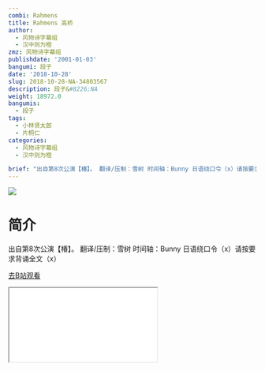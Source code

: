 ```yaml
---
combi: Rahmens
title: Rahmens 高桥
author:
  - 风物诗字幕组
  - 汉中则为橙
zmz: 风物诗字幕组
publishdate: '2001-01-03'
bangumi: 段子
date: '2018-10-28'
slug: 2018-10-28-NA-34803567
description: 段子&#8226;NA
weight: 18972.0
bangumis:
  - 段子
tags:
  - 小林贤太郎
  - 片桐仁
categories:
  - 风物诗字幕组
  - 汉中则为橙

brief: "出自第8次公演【椿】。 翻译/压制：雪树 时间轴：Bunny 日语绕口令（x）请按要求背诵全文（x）"
---
```

![](https://i.imgur.com/ZtdFw8C.jpg)
# 简介  
出自第8次公演【椿】。
翻译/压制：雪树 时间轴：Bunny
日语绕口令（x）请按要求背诵全文（x）  

[去B站观看](https://www.bilibili.com/video/av34803567/)
<div class ="resp-container"><iframe class="testiframe" src="//player.bilibili.com/player.html?aid=34803567"", scrolling="no", allowfullscreen="true" > </iframe></div> 
